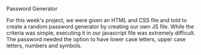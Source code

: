 Password Generator

For this week's project, we were given an HTML and CSS file and told to create a random password generator by creating our own JS file. While the criteria was simple, executing it in our javascript file was extremely difficult. The password needed the option to have lower case letters, upper case letters, numbers and symbols. 